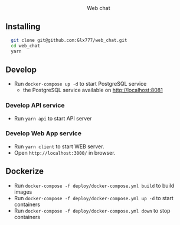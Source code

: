 <div align="center">
  Web chat
</div>

## Installing

```bash
  git clone git@github.com:Glx777/web_chat.git
  cd web_chat
  yarn
```

## Develop

- Run `docker-compose up -d` to start PostgreSQL service
  - the PostgreSQL service available on <http://localhost:8081>

### Develop API service

- Run `yarn api` to start API server

### Develop Web App service

- Run `yarn client` to start WEB server.
- Open `http://localhost:3000/` in browser.

## Dockerize

- Run `docker-compose -f deploy/docker-compose.yml build` to build images
- Run `docker-compose -f deploy/docker-compose.yml up -d` to start containers
- Run `docker-compose -f deploy/docker-compose.yml down` to stop containers
